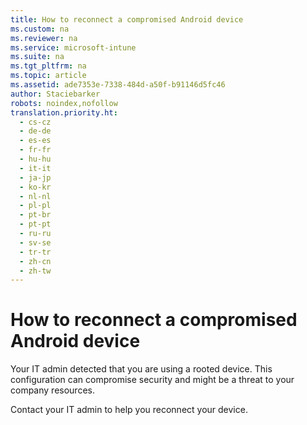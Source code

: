 ```yaml
---
title: How to reconnect a compromised Android device
ms.custom: na
ms.reviewer: na
ms.service: microsoft-intune
ms.suite: na
ms.tgt_pltfrm: na
ms.topic: article
ms.assetid: ade7353e-7338-484d-a50f-b91146d5fc46
author: Staciebarker
robots: noindex,nofollow
translation.priority.ht: 
  - cs-cz
  - de-de
  - es-es
  - fr-fr
  - hu-hu
  - it-it
  - ja-jp
  - ko-kr
  - nl-nl
  - pl-pl
  - pt-br
  - pt-pt
  - ru-ru
  - sv-se
  - tr-tr
  - zh-cn
  - zh-tw
---
```

# How to reconnect a compromised Android device
Your IT admin detected that you are using a rooted device. This configuration can compromise security and might be a threat to your company resources.

Contact your IT admin to help you reconnect your device.


